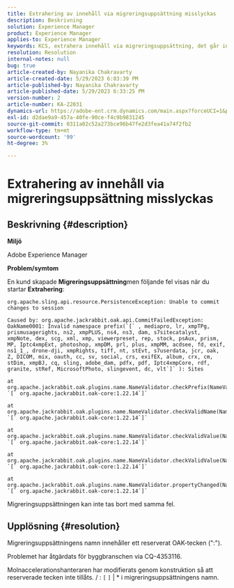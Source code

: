 ```yaml
---
title: Extrahering av innehåll via migreringsuppsättning misslyckas
description: Beskrivning
solution: Experience Manager
product: Experience Manager
applies-to: Experience Manager
keywords: KCS, extrahera innehåll via migreringsuppsättning, det går inte att genomföra ändringar i sessionen, AEM
resolution: Resolution
internal-notes: null
bug: true
article-created-by: Nayanika Chakravarty
article-created-date: 5/29/2023 6:03:39 PM
article-published-by: Nayanika Chakravarty
article-published-date: 5/29/2023 6:33:25 PM
version-number: 2
article-number: KA-22031
dynamics-url: https://adobe-ent.crm.dynamics.com/main.aspx?forceUCI=1&pagetype=entityrecord&etn=knowledgearticle&id=56332d1f-4bfe-ed11-8f6e-6045bd006793
exl-id: d2dae9a9-457a-40fe-90ce-f4c9b9831245
source-git-commit: 0311a02c52a273bce96b47fe2d3fea41a74f2fb2
workflow-type: tm+mt
source-wordcount: '99'
ht-degree: 3%

---
```


# Extrahering av innehåll via migreringsuppsättning misslyckas

## Beskrivning {#description}


<b>Miljö</b>

Adobe Experience Manager

<b>Problem/symtom</b>

En kund skapade <b>Migreringsuppsättning</b>men följande fel visas när du startar <b>Extrahering</b>:


```
org.apache.sling.api.resource.PersistenceException: Unable to commit changes to session

Caused by: org.apache.jackrabbit.oak.api.CommitFailedException: OakName0001: Invalid namespace prefix(`[` , mediapro, lr, xmpTPg, prismusagerights, ns2, xmpPLUS, ns4, ns3, dam, s7sitecatalyst, xmpNote, dex, scg, xml, xmp, viewerpreset, rep, stock, psAux, prism, MP, Iptc4xmpExt, photoshop, xmpDM, prl, plus, xmpMM, acdsee, fd, exif, ns1_1_, drone-dji, xmpRights, tiff, nt, stEvt, s7userdata, jcr, oak, Z, DICOM, mix, oauth, cc, sv, social, crs, exifEX, album, crx, cm, stDim, xmpBJ, cq, sling, adobe_dam, pdfx, pdf, Iptc4xmpCore, rdf, granite, stRef, MicrosoftPhoto, slingevent, dc, vlt`]` ): Sites

at org.apache.jackrabbit.oak.plugins.name.NameValidator.checkPrefix(NameValidator.java:125) `[` org.apache.jackrabbit.oak-core:1.22.14`]` 

at org.apache.jackrabbit.oak.plugins.name.NameValidator.checkValidName(NameValidator.java:93) `[` org.apache.jackrabbit.oak-core:1.22.14`]` 

at org.apache.jackrabbit.oak.plugins.name.NameValidator.checkValidValue(NameValidator.java:150) `[` org.apache.jackrabbit.oak-core:1.22.14`]` 

at org.apache.jackrabbit.oak.plugins.name.NameValidator.checkValidValue(NameValidator.java:137) `[` org.apache.jackrabbit.oak-core:1.22.14`]` 

at org.apache.jackrabbit.oak.plugins.name.NameValidator.propertyChanged(NameValidator.java:165) `[` org.apache.jackrabbit.oak-core:1.22.14`]`
```


Migreringsuppsättningen kan inte tas bort med samma fel.


## Upplösning {#resolution}


Migreringsuppsättningens namn innehåller ett reserverat OAK-tecken (&quot;:&quot;).

Problemet har åtgärdats för byggbranschen via CQ-4353116.

Molnaccelerationshanteraren har modifierats genom konstruktion så att reserverade tecken inte tillåts. / : `[`  `]`  | \* i migreringsuppsättningens namn.
